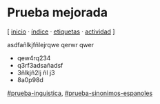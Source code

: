 # Prueba mejorada
[ [inicio](https://github.com/jucardus/jucardus.github.io/blob/main/index.md) · [índice](https://github.com/jucardus/jucardus.github.io/blob/main/indice.md) · [etiquetas](https://github.com/jucardus/jucardus.github.io/blob/main/etiquetas.md) · [actividad](https://github.com/jucardus/jucardus.github.io/blob/main/actividad.md) ]

asdfañlkjfñlejrqwe qerwr qwer 

* qew4rq234
* q3rf3adsañadsf
* 3ñlkjñ2lj ñl j3
* 8a0p98d

[#prueba-inguistica](https://github.com/jucardus/jucardus.github.io/blob/main/p/r/prueba-inguistica.md), [#prueba-sinonimos-espanoles](https://github.com/jucardus/jucardus.github.io/blob/main/p/r/prueba-sinonimos-espanoles.md)